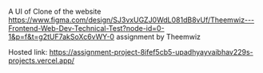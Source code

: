 A UI of Clone of the website https://www.figma.com/design/SJ3vxUGZJ0WdL081dB8vUf/Theemwiz---Frontend-Web-Dev-Technical-Test?node-id=0-1&p=f&t=g2tUF7akSoXc6vWY-0
assignment by Theemwiz


Hosted link: https://assignment-project-8ifef5cb5-upadhyayvaibhav229s-projects.vercel.app/
